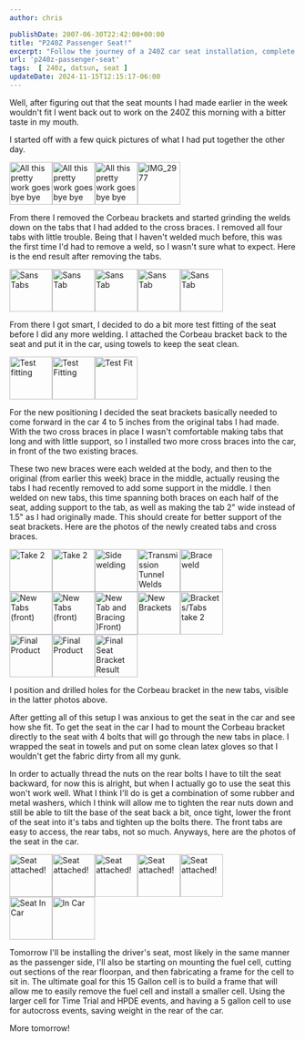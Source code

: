 ```yaml
---
author: chris

publishDate: 2007-06-30T22:42:00+00:00
title: "P240Z Passenger Seat!"
excerpt: "Follow the journey of a 240Z car seat installation, complete with trial-and-errors, welding insights, and detailed pictures for every step of the proc..."
url: 'p240z-passenger-seat'
tags:  [ 240z, datsun, seat ] 
updateDate: 2024-11-15T12:15:17-06:00
---
```


Well, after figuring out that the seat mounts I had made earlier in the week wouldn't fit I went back out to work on the 240Z this morning with a bitter taste in my mouth.

I started off with a few quick pictures of what I had put together the other day.

<a class="image_link" id="set_thumb_link_673184455" title="All this pretty work goes bye bye" href="https://www.flickr.com/photos/chammond/673184455/in/set-72157594465585463/"><img height="75" alt="All this pretty work goes bye bye" width="75" src="https://farm2.static.flickr.com/1251/673184455_9b64476202_s.jpg" /></a><a class="image_link" id="set_thumb_link_673190431" title="All this pretty work goes bye bye" href="https://www.flickr.com/photos/chammond/673190431/in/set-72157594465585463/"><img height="75" alt="All this pretty work goes bye bye" width="75" src="https://farm2.static.flickr.com/1169/673190431_880cfb4a9d_s.jpg" /></a><a class="image_link" id="set_thumb_link_673195651" title="All this pretty work goes bye bye" href="https://www.flickr.com/photos/chammond/673195651/in/set-72157594465585463/"><img height="75" alt="All this pretty work goes bye bye" width="75" src="https://farm2.static.flickr.com/1277/673195651_d64c4bbdc1_s.jpg" /></a><a class="image_link" id="set_thumb_link_674062246" title="IMG_2977" href="https://www.flickr.com/photos/chammond/674062246/in/set-72157594465585463/"><img height="75" alt="IMG_2977" width="75" src="https://farm2.static.flickr.com/1192/674062246_7c66fdf691_s.jpg" /></a>

From there I removed the Corbeau brackets and started grinding the welds down on the tabs that I had added to the cross braces. I removed all four tabs with little trouble. Being that I haven't welded much before, this was the first time I'd had to remove a weld, so I wasn't sure what to expect. Here is the end result after removing the tabs.

<a class="image_link" id="set_thumb_link_673205413" title="Sans Tabs" href="https://www.flickr.com/photos/chammond/673205413/in/set-72157594465585463/"><img height="75" alt="Sans Tabs" width="75" src="https://farm2.static.flickr.com/1115/673205413_498c671f98_s.jpg" /></a><a class="image_link" id="set_thumb_link_674071368" title="Sans Tab" href="https://www.flickr.com/photos/chammond/674071368/in/set-72157594465585463/"><img height="75" alt="Sans Tab" width="75" src="https://farm2.static.flickr.com/1332/674071368_ca7e55930a_s.jpg" /></a><a class="image_link" id="set_thumb_link_673215677" title="Sans Tab" href="https://www.flickr.com/photos/chammond/673215677/in/set-72157594465585463/"><img height="75" alt="Sans Tab" width="75" src="https://farm2.static.flickr.com/1289/673215677_8c8af90109_s.jpg" /></a><a class="image_link" id="set_thumb_link_674083032" title="Sans Tab" href="https://www.flickr.com/photos/chammond/674083032/in/set-72157594465585463/"><img height="75" alt="Sans Tab" width="75" src="https://farm2.static.flickr.com/1291/674083032_9fe4134d3e_s.jpg" /></a><a class="image_link" id="set_thumb_link_674088766" title="Sans Tab" href="https://www.flickr.com/photos/chammond/674088766/in/set-72157594465585463/"><img height="75" alt="Sans Tab" width="75" src="https://farm2.static.flickr.com/1059/674088766_c7d403672d_s.jpg" /></a>

From there I got smart, I decided to do a bit more test fitting of the seat before I did any more welding. I attached the Corbeau bracket back to the seat and put it in the car, using towels to keep the seat clean.

<a class="image_link" id="set_thumb_link_673233249" title="Test fitting" href="https://www.flickr.com/photos/chammond/673233249/in/set-72157594465585463/"><img height="75" alt="Test fitting" width="75" src="https://farm2.static.flickr.com/1200/673233249_7e74476bb0_s.jpg" /></a><a class="image_link" id="set_thumb_link_673237693" title="Test Fitting" href="https://www.flickr.com/photos/chammond/673237693/in/set-72157594465585463/"><img height="75" alt="Test Fitting" width="75" src="https://farm2.static.flickr.com/1103/673237693_c9fbcd3531_s.jpg" /></a><a class="image_link" id="set_thumb_link_674103436" title="Test Fit" href="https://www.flickr.com/photos/chammond/674103436/in/set-72157594465585463/"><img height="75" alt="Test Fit" width="75" src="https://farm2.static.flickr.com/1227/674103436_c9b53e1521_s.jpg" /></a>

For the new positioning I decided the seat brackets basically needed to come forward in the car 4 to 5 inches from the original tabs I had made. With the two cross braces in place I wasn't comfortable making tabs that long and with little support, so I installed two more cross braces into the car, in front of the two existing braces.

These two new braces were each welded at the body, and then to the original (from earlier this week) brace in the middle, actually reusing the tabs I had recently removed to add some support in the middle. I then welded on new tabs, this time spanning both braces on each half of the seat, adding support to the tab, as well as making the tab 2" wide instead of 1.5" as I had originally made. This should create for better support of the seat brackets. Here are the photos of the newly created tabs and cross braces.

<a class="image_link" id="set_thumb_link_673247061" title="Take 2" href="https://www.flickr.com/photos/chammond/673247061/in/set-72157594465585463/"><img height="75" alt="Take 2" width="75" src="https://farm2.static.flickr.com/1351/673247061_e1d2c9e8cf_s.jpg" /></a><a class="image_link" id="set_thumb_link_673253349" title="Take 2" href="https://www.flickr.com/photos/chammond/673253349/in/set-72157594465585463/"><img height="75" alt="Take 2" width="75" src="https://farm2.static.flickr.com/1252/673253349_28177b0167_s.jpg" /></a><a class="image_link" id="set_thumb_link_673258863" title="Side welding" href="https://www.flickr.com/photos/chammond/673258863/in/set-72157594465585463/"><img height="75" alt="Side welding" width="75" src="https://farm2.static.flickr.com/1058/673258863_81ab7419cf_s.jpg" /></a><a class="image_link" id="set_thumb_link_673265749" title="Transmission Tunnel Welds" href="https://www.flickr.com/photos/chammond/673265749/in/set-72157594465585463/"><img height="75" alt="Transmission Tunnel Welds" width="75" src="https://farm2.static.flickr.com/1247/673265749_78fef8c31a_s.jpg" /></a><a class="image_link" id="set_thumb_link_674131972" title="Brace weld" href="https://www.flickr.com/photos/chammond/674131972/in/set-72157594465585463/"><img height="75" alt="Brace weld" width="75" src="https://farm2.static.flickr.com/1025/674131972_069ae9895d_s.jpg" /></a><br />  <a class="image_link" id="set_thumb_link_674137570" title="New Tabs (front)" href="https://www.flickr.com/photos/chammond/674137570/in/set-72157594465585463/"><img height="75" alt="New Tabs (front)" width="75" src="https://farm2.static.flickr.com/1409/674137570_524a72b49d_s.jpg" /></a><a class="image_link" id="set_thumb_link_674142596" title="New Tabs (front)" href="https://www.flickr.com/photos/chammond/674142596/in/set-72157594465585463/"><img height="75" alt="New Tabs (front)" width="75" src="https://farm2.static.flickr.com/1332/674142596_f3811289be_s.jpg" /></a><a class="image_link" id="set_thumb_link_673285983" title="New Tab and Bracing )Front)" href="https://www.flickr.com/photos/chammond/673285983/in/set-72157594465585463/"><img height="75" alt="New Tab and Bracing )Front)" width="75" src="https://farm2.static.flickr.com/1212/673285983_696e9f3987_s.jpg" /></a><a class="image_link" id="set_thumb_link_673291071" title="New Brackets" href="https://www.flickr.com/photos/chammond/673291071/in/set-72157594465585463/"><img height="75" alt="New Brackets" width="75" src="https://farm2.static.flickr.com/1310/673291071_0c4bc236b5_s.jpg" /></a><a class="image_link" id="set_thumb_link_674157068" title="Brackets/Tabs take 2" href="https://www.flickr.com/photos/chammond/674157068/in/set-72157594465585463/"><img height="75" alt="Brackets/Tabs take 2" width="75" src="https://farm2.static.flickr.com/1326/674157068_0c3eb83175_s.jpg" /></a><br />  <a class="image_link" id="set_thumb_link_674162016" title="Final Product" href="https://www.flickr.com/photos/chammond/674162016/in/set-72157594465585463/"><img height="75" alt="Final Product" width="75" src="https://farm2.static.flickr.com/1420/674162016_80ec4dcc09_s.jpg" /></a><a class="image_link" id="set_thumb_link_673306027" title="Final Product" href="https://www.flickr.com/photos/chammond/673306027/in/set-72157594465585463/"><img height="75" alt="Final Product" width="75" src="https://farm2.static.flickr.com/1040/673306027_77e7e6fb17_s.jpg" /></a><a class="image_link" id="set_thumb_link_674172500" title="Final Seat Bracket Result" href="https://www.flickr.com/photos/chammond/674172500/in/set-72157594465585463/"><img height="75" alt="Final Seat Bracket Result" width="75" src="https://farm2.static.flickr.com/1182/674172500_88c8bef77a_s.jpg" /></a>

I position and drilled holes for the Corbeau bracket in the new tabs, visible in the latter photos above.

After getting all of this setup I was anxious to get the seat in the car and see how she fit. To get the seat in the car I had to mount the Corbeau bracket directly to the seat with 4 bolts that will go through the new tabs in place. I wrapped the seat in towels and put on some clean latex gloves so that I wouldn't get the fabric dirty from all my gunk.

In order to actually thread the nuts on the rear bolts I have to tilt the seat backward, for now this is alright, but when I actually go to use the seat this won't work well. What I think I'll do is get a combination of some rubber and metal washers, which I think will allow me to tighten the rear nuts down and still be able to tilt the base of the seat back a bit, once tight, lower the front of the seat into it's tabs and tighten up the bolts there. The front tabs are easy to access, the rear tabs, not so much. Anyways, here are the photos of the seat in the car.

<a class="image_link" id="set_thumb_link_673315591" title="Seat attached!" href="https://www.flickr.com/photos/chammond/673315591/in/set-72157594465585463/"><img height="75" alt="Seat attached!" width="75" src="https://farm2.static.flickr.com/1028/673315591_2eed7f4631_s.jpg" /></a><a class="image_link" id="set_thumb_link_673319285" title="Seat attached!" href="https://www.flickr.com/photos/chammond/673319285/in/set-72157594465585463/"><img height="75" alt="Seat attached!" width="75" src="https://farm2.static.flickr.com/1165/673319285_f60ef41a13_s.jpg" /></a><a class="image_link" id="set_thumb_link_673323819" title="Seat attached!" href="https://www.flickr.com/photos/chammond/673323819/in/set-72157594465585463/"><img height="75" alt="Seat attached!" width="75" src="https://farm2.static.flickr.com/1026/673323819_1f5cc2d7b4_s.jpg" /></a><a class="image_link" id="set_thumb_link_673328497" title="Seat attached!" href="https://www.flickr.com/photos/chammond/673328497/in/set-72157594465585463/"><img height="75" alt="Seat attached!" width="75" src="https://farm2.static.flickr.com/1239/673328497_9f43a1d962_s.jpg" /></a><a class="image_link" id="set_thumb_link_674193116" title="Seat attached!" href="https://www.flickr.com/photos/chammond/674193116/in/set-72157594465585463/"><img height="75" alt="Seat attached!" width="75" src="https://farm2.static.flickr.com/1156/674193116_3fdba6ab68_s.jpg" /></a><br />  <a class="image_link" id="set_thumb_link_673345811" title="Seat In Car" href="https://www.flickr.com/photos/chammond/673345811/in/set-72157594465585463/"><img height="75" alt="Seat In Car" width="75" src="https://farm2.static.flickr.com/1067/673345811_34e99f66c8_s.jpg" /></a><a class="image_link" id="set_thumb_link_674214938" title="In Car" href="https://www.flickr.com/photos/chammond/674214938/in/set-72157594465585463/"><img height="75" alt="In Car" width="75" src="https://farm2.static.flickr.com/1219/674214938_a8994aeb78_s.jpg" /></a> 

Tomorrow I'll be installing the driver's seat, most likely in the same manner as the passenger side, I'll also be starting on mounting the fuel cell, cutting out sections of the rear floorpan, and then fabricating a frame for the cell to sit in. The ultimate goal for this 15 Gallon cell is to build a frame that will allow me to easily remove the fuel cell and install a smaller cell. Using the larger cell for Time Trial and HPDE events, and having a 5 gallon cell to use for autocross events, saving weight in the rear of the car.

More tomorrow!
